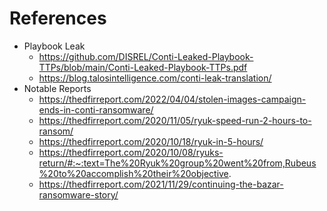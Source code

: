 # References
- Playbook Leak
	- https://github.com/DISREL/Conti-Leaked-Playbook-TTPs/blob/main/Conti-Leaked-Playbook-TTPs.pdf
	- https://blog.talosintelligence.com/conti-leak-translation/
- Notable Reports 
	- https://thedfirreport.com/2022/04/04/stolen-images-campaign-ends-in-conti-ransomware/  
	- https://thedfirreport.com/2020/11/05/ryuk-speed-run-2-hours-to-ransom/  
	- https://thedfirreport.com/2020/10/18/ryuk-in-5-hours/  
	- https://thedfirreport.com/2020/10/08/ryuks-return/#:~:text=The%20Ryuk%20group%20went%20from,Rubeus%20to%20accomplish%20their%20objective.  
	- https://thedfirreport.com/2021/11/29/continuing-the-bazar-ransomware-story/